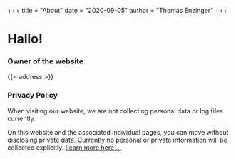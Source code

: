 +++
title = "About"
date = "2020-09-05"
author = "Thomas Enzinger"
+++

# Hallo!

### Owner of the website

{{< address >}}


### Privacy Policy

When visiting our website, we are not collecting personal data or log files currently.

On this website and the associated individual pages, you can move without disclosing private data. Currently no personal or private information will be collected explicitly.
[Learn more here ...](/data-security "Forwarding to the privacy policy")
